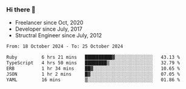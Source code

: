 ### Hi there 👋

- Freelancer since Oct, 2020
- Developer since July, 2017
- Structral Engineer since July, 2012

<!--START_SECTION:waka-->

```txt
From: 18 October 2024 - To: 25 October 2024

Ruby         6 hrs 21 mins   ██████████▓░░░░░░░░░░░░░░   43.13 %
TypeScript   4 hrs 50 mins   ████████▒░░░░░░░░░░░░░░░░   32.79 %
ERB          1 hr 34 mins    ██▓░░░░░░░░░░░░░░░░░░░░░░   10.65 %
JSON         1 hr 2 mins     █▓░░░░░░░░░░░░░░░░░░░░░░░   07.05 %
YAML         16 mins         ▒░░░░░░░░░░░░░░░░░░░░░░░░   01.86 %
```

<!--END_SECTION:waka-->
